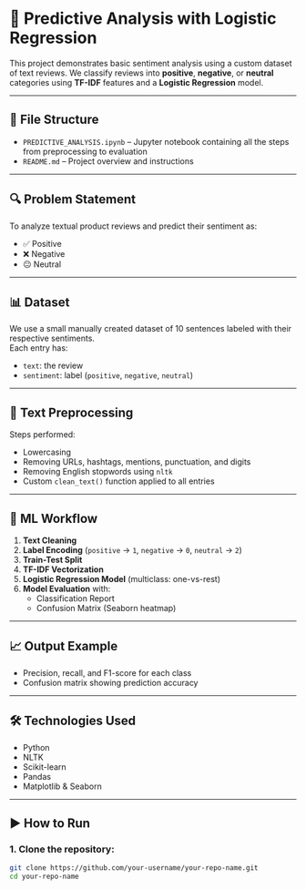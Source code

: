 # 🧠 Predictive  Analysis with Logistic Regression

This project demonstrates basic sentiment analysis using a custom dataset of text reviews. We classify reviews into **positive**, **negative**, or **neutral** categories using **TF-IDF** features and a **Logistic Regression** model.

---

## 📁 File Structure

- `PREDICTIVE_ANALYSIS.ipynb` – Jupyter notebook containing all the steps from preprocessing to evaluation
- `README.md` – Project overview and instructions

---

## 🔍 Problem Statement

To analyze textual product reviews and predict their sentiment as:
- ✅ Positive
- ❌ Negative
- 😐 Neutral

---

## 📊 Dataset

We use a small manually created dataset of 10 sentences labeled with their respective sentiments.  
Each entry has:
- `text`: the review
- `sentiment`: label (`positive`, `negative`, `neutral`)

---

## 🧼 Text Preprocessing

Steps performed:
- Lowercasing
- Removing URLs, hashtags, mentions, punctuation, and digits
- Removing English stopwords using `nltk`
- Custom `clean_text()` function applied to all entries

---

## 📌 ML Workflow

1. **Text Cleaning**
2. **Label Encoding** (`positive` → `1`, `negative` → `0`, `neutral` → `2`)
3. **Train-Test Split**
4. **TF-IDF Vectorization**
5. **Logistic Regression Model** (multiclass: one-vs-rest)
6. **Model Evaluation** with:
   - Classification Report
   - Confusion Matrix (Seaborn heatmap)

---

## 📈 Output Example

- Precision, recall, and F1-score for each class
- Confusion matrix showing prediction accuracy

---

## 🛠️ Technologies Used

- Python
- NLTK
- Scikit-learn
- Pandas
- Matplotlib & Seaborn

---

## ▶️ How to Run

### 1. Clone the repository:
```bash
git clone https://github.com/your-username/your-repo-name.git
cd your-repo-name
